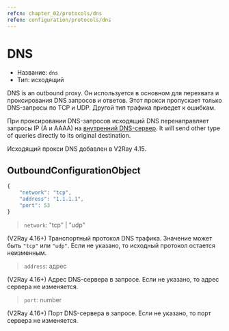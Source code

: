 ```yaml
---
refcn: chapter_02/protocols/dns
refen: configuration/protocols/dns
---
```


# DNS

* Название: `dns`
* Тип: исходящий

DNS is an outbound proxy. Он используется в основном для перехвата и проксирования DNS запросов и ответов. Этот прокси пропускает только DNS-запросы по TCP и UDP. Другой тип трафика приведет к ошибкам.

При проксировании DNS-запросов исходящий DNS перенаправляет запросы IP (A и AAAA) на [внутренний DNS-сервер](../dns.md). It will send other type of queries directly to its original destination.

Исходящий прокси DNS добавлен в V2Ray 4.15.

## OutboundConfigurationObject

```javascript
{
    "network": "tcp",
    "address": "1.1.1.1",
    "port": 53
}
```

> `network`: "tcp" | "udp"

(V2Ray 4.16+) Транспортный протокол DNS трафика. Значение может быть `"tcp"` или `"udp"`. Если не указано, то исходный протокол остается неизменным.

> `address`: адрес

(V2Ray 4.16+) Адрес DNS-сервера в запросе. Если не указано, то адрес сервера не изменяется.

> `port`: number

(V2Ray 4.16+) Порт DNS-сервера в запросе. Если не указано, то порт сервера не изменяется.